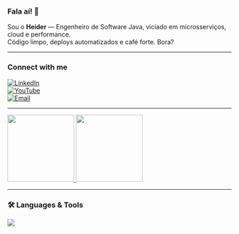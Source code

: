 <h3 align="left">Fala aí! 👋</h3>

Sou o **Heider** — Engenheiro de Software Java, viciado em microsserviços, cloud e performance.  
Código limpo, deploys automatizados e café forte. Bora?

---

<h3 align="left">Connect with me</h3>

[![LinkedIn](https://img.shields.io/badge/LinkedIn-0A66C2?style=for-the-badge&logo=linkedin)](https://www.linkedin.com/in/heider1988/)  
[![YouTube](https://img.shields.io/badge/YouTube-FF0000?style=for-the-badge&logo=youtube)](https://www.youtube.com/@1988heider-java-developer)  
[![Email](https://img.shields.io/badge/Email-heider.o@icloud.com-D14836?style=for-the-badge&logo=gmail)](mailto:heider.o@icloud.com)

---

<div align="left">
  <a href="https://github.com/heider1988">
    <img height="150" src="https://github-readme-stats.vercel.app/api?username=heider1988&show_icons=true&theme=dark&count_private=true"/>
    <img height="150" src="https://github-readme-stats.vercel.app/api/top-langs/?username=heider1988&layout=compact&theme=dark"/>
  </a>
</div>

---

<h3 align="left">🛠️ Languages & Tools</h3>
<p align="left">
  <img src="https://skillicons.dev/icons?i=java,spring,git,githubactions,jenkins,docker,kubernetes,kafka,oracle,db2,sql&theme=dark" />
</p>
